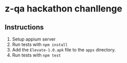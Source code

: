 # z-qa hackathon chanllenge

## Instructions

1. Setup appium server
1. Run tests with `npm install`
1. Add the `Elevate-1.0.apk` file to the `apps` directory.
1. Run tests with `npm test`